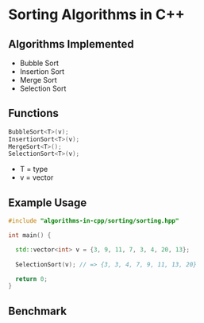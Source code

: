 # Sorting Algorithms in C++
## Algorithms Implemented
- Bubble Sort
- Insertion Sort
- Merge Sort
- Selection Sort

## Functions
```cpp
BubbleSort<T>(v);
InsertionSort<T>(v);
MergeSort<T>();
SelectionSort<T>(v);
```
- T = type
- v = vector

## Example Usage
```cpp
#include "algorithms-in-cpp/sorting/sorting.hpp"

int main() {

  std::vector<int> v = {3, 9, 11, 7, 3, 4, 20, 13};
  
  SelectionSort(v); // => {3, 3, 4, 7, 9, 11, 13, 20}

  return 0;
}
```
## Benchmark
